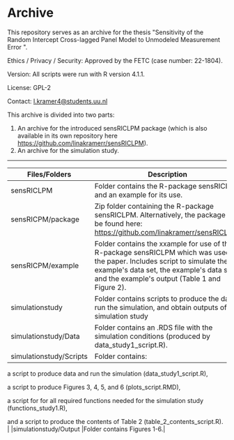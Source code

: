 
# Archive 
This repository serves as an archive for the thesis "Sensitivity of the Random Intercept Cross-lagged Panel Model to Unmodeled Measurement Error ". 

Ethics / Privacy / Security: Approved by the FETC (case number: 22-1804).

Version: All scripts were run with R version 4.1.1.

License: GPL-2

Contact: l.kramer4@students.uu.nl

This archive is divided into two parts: 

1. An archive for the introduced sensRICLPM package (which is also available in its own repository here https://github.com/linakramerr/sensRICLPM).
2. An archive for the simulation study.


---

| Files/Folders          | Description   |
| -----------------      | ------------- |
|sensRICLPM              |Folder contains the R-package sensRICLPM and an example for its use. |
|sensRICPM/package       |Zip folder containing the R-package sensRICLPM. Alternatively, the package can be found here: https://github.com/linakramerr/sensRICLPM.|
|sensRICPM/example       |Folder contains the xxample for use of the R-package sensRICLPM which was used in the paper. Includes script to simulate the example's data set, the example's data set, and the example's output (Table 1 and Figure 2). |
|simulationstudy         |Folder contains scripts to produce the data, run the simulation, and obtain outputs of the simulation study |
|simulationstudy/Data    |Folder contains an .RDS file with the simulation conditions (produced by data_study1_script.R).|
|simulationstudy/Scripts |Folder contains: 

a script to produce data and run the simulation (data_study1_script.R), 

a script to produce Figures 3, 4, 5, and 6 (plots_script.RMD), 

a script for for all required functions needed for the simulation study (functions_study1.R), 

and a script to produce the contents of Table 2 (table_2_contents_script.R). |
|simulationstudy/Output     |Folder contains Figures 1-6.|



